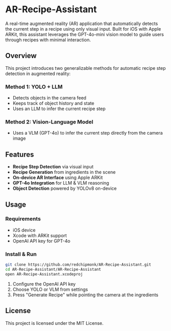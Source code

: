 # AR-Recipe-Assistant

A real-time augmented reality (AR) application that automatically detects the current step in a recipe using only visual input. Built for iOS with Apple ARKit, this assistant leverages the GPT-4o-mini vision model to guide users through recipes with minimal interaction.

## Overview

This project introduces two generalizable methods for automatic recipe step detection in augmented reality:
### Method 1: YOLO + LLM
- Detects objects in the camera feed
- Keeps track of object history and state
- Uses an LLM to infer the current recipe step
### Method 2: Vision-Language Model
- Uses a VLM (GPT-4o) to infer the current step directly from the camera image

## Features

- **Recipe Step Detection** via visual input
- **Recipe Generation** from ingredients in the scene
- **On-device AR Interface** using Apple ARKit
- **GPT-4o Integration** for LLM & VLM reasoning
- **Object Detection** powered by YOLOv8 on-device

## Usage

### Requirements
- iOS device
- Xcode with ARKit support
- OpenAI API key for GPT-4o

### Install & Run
```bash
git clone https://github.com/redchipmonk/AR-Recipe-Assistant.git
cd AR-Recipe-Assistant/AR-Recipe-Assistant
open AR-Recipe-Assistant.xcodeproj
```
1. Configure the OpenAI API key
2. Choose YOLO or VLM from settings
3. Press "Generate Recipe" while pointing the camera at the ingredients

## License
This project is licensed under the MIT License.

